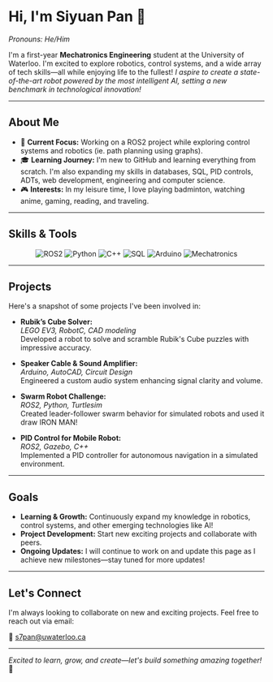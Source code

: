 # Hi, I'm Siyuan Pan 👋  
*Pronouns: He/Him*

I'm a first-year **Mechatronics Engineering** student at the University of Waterloo. I'm excited to explore robotics, control systems, and a wide array of tech skills—all while enjoying life to the fullest! *I aspire to create a state-of-the-art robot powered by the most intelligent AI, setting a new benchmark in technological innovation!*

---

## About Me

- 🚀 **Current Focus:** Working on a ROS2 project while exploring control systems and robotics (ie. path planning using graphs).
- 🎓 **Learning Journey:** I'm new to GitHub and learning everything from scratch. I'm also expanding my skills in databases, SQL, PID controls, ADTs, web development, engineering and computer science.
- 🎮 **Interests:** In my leisure time, I love playing badminton, watching anime, gaming, reading, and traveling.

---

## Skills & Tools

<div align="center">
  <img src="https://img.shields.io/badge/ROS2-6A9EFC?style=for-the-badge&logo=ros" alt="ROS2" />
  <img src="https://img.shields.io/badge/Python-3776AB?style=for-the-badge&logo=python" alt="Python" />
  <img src="https://img.shields.io/badge/C++-00599C?style=for-the-badge&logo=c%2B%2B" alt="C++" />
  <img src="https://img.shields.io/badge/SQL-4479A1?style=for-the-badge&logo=postgresql" alt="SQL" />
  <img src="https://img.shields.io/badge/Arduino-00979D?style=for-the-badge&logo=arduino" alt="Arduino" />
  <img src="https://img.shields.io/badge/Mechatronics-FFDD00?style=for-the-badge" alt="Mechatronics" />
</div>

---

## Projects

Here's a snapshot of some projects I've been involved in:

- **Rubik’s Cube Solver:**  
  *LEGO EV3, RobotC, CAD modeling*  
  Developed a robot to solve and scramble Rubik's Cube puzzles with impressive accuracy.

- **Speaker Cable & Sound Amplifier:**  
  *Arduino, AutoCAD, Circuit Design*  
  Engineered a custom audio system enhancing signal clarity and volume.

- **Swarm Robot Challenge:**  
  *ROS2, Python, Turtlesim*  
  Created leader-follower swarm behavior for simulated robots and used it draw IRON MAN!

- **PID Control for Mobile Robot:**  
  *ROS2, Gazebo, C++*  
  Implemented a PID controller for autonomous navigation in a simulated environment.

---

## Goals

- **Learning & Growth:** Continuously expand my knowledge in robotics, control systems, and other emerging technologies like AI! 
- **Project Development:** Start new exciting projects and collaborate with peers.
- **Ongoing Updates:** I will continue to work on and update this page as I achieve new milestones—stay tuned for more updates!

---

## Let's Connect

I'm always looking to collaborate on new and exciting projects. Feel free to reach out via email:

📧 [s7pan@uwaterloo.ca](mailto:s7pan@uwaterloo.ca)

---

*Excited to learn, grow, and create—let's build something amazing together!* 🚀
